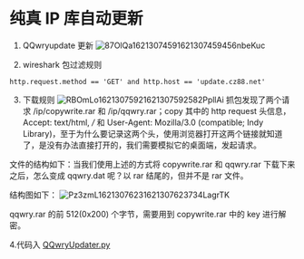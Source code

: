 # 纯真 IP 库自动更新
1. QQwryupdate 更新
![87OlQa16213074591621307459456nbeKuc](https://ops-1254326415.file.myqcloud.com/uPic/87OlQa16213074591621307459456nbeKuc.png)

2. wireshark 包过滤规则
```
http.request.method == 'GET' and http.host == 'update.cz88.net'
```

3. 下载规则
![RBOmLo16213075921621307592582PpllAi](https://ops-1254326415.file.myqcloud.com/uPic/RBOmLo16213075921621307592582PpllAi.png)
抓包发现了两个请求 /ip/copywrite.rar 和 /ip/qqwry.rar；copy 其中的 http request 头信息，Accept: text/html, */* 和 User-Agent: Mozilla/3.0 (compatible; Indy Library)，至于为什么要记录这两个头，使用浏览器打开这两个链接就知道了，是没有办法直接打开的，我们需要模拟它的桌面端，发起请求。

文件的结构如下：当我们使用上述的方式将 copywrite.rar 和 qqwry.rar 下载下来之后，怎么变成 qqwry.dat 呢？以 rar 结尾的，但并不是 rar 文件。

结构图如下：
![Pz3zmL16213076231621307623734LagrTK](https://ops-1254326415.file.myqcloud.com/uPic/Pz3zmL16213076231621307623734LagrTK.png)

qqwry.rar 的前 512(0x200) 个字节，需要用到 copywrite.rar 中的 key 进行解密。

4.代码入 [QQwryUpdater.py](./QQwryUpdater.py)